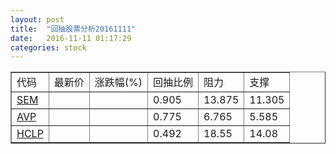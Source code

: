 ```yaml
---
layout: post
title:  "回抽股票分析20161111"
date:   2016-11-11 01:17:29
categories: stock
---
```

<script type="text/javascript">
var stockList = []
stockList.push('gb_sem');
stockList.push('gb_avp');
stockList.push('gb_hclp');
</script>
<table border="1">
 <tr>
 <td>代码</td>
 <td>最新价</td>
 <td>涨跌幅(%)</td>
 <td>回抽比例</td>
 <td>阻力</td>
 <td>支撑</td>
</tr>
  <tr id="sem">
  <td><a href="http://stock.finance.sina.com.cn/usstock/quotes/SEM.html" target="_blank">SEM</a></td><td></td><td></td><td>0.905</td><td>13.875</td><td>11.305</td></tr>
  <tr id="avp">
  <td><a href="http://stock.finance.sina.com.cn/usstock/quotes/AVP.html" target="_blank">AVP</a></td><td></td><td></td><td>0.775</td><td>6.765</td><td>5.585</td></tr>
  <tr id="hclp">
  <td><a href="http://stock.finance.sina.com.cn/usstock/quotes/HCLP.html" target="_blank">HCLP</a></td><td></td><td></td><td>0.492</td><td>18.55</td><td>14.08</td></tr>
</table>
